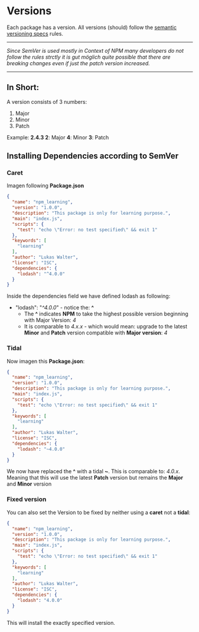 # Versions
Each package has a version. 
All versions (should) follow the [semantic versioning specs](https://semver.org/lang/de/) rules.

___
*Since SemVer is used mostly in Context of NPM many developers do not follow the rules strctly it is gut möglich quite possible that there are breaking changes even if just the patch version increased.*
___

## In Short:
A version consists of 3 numbers:
1) Major
2) Minor
3) Patch

Example: **2.4.3** 
**2**: Major
**4**: Minor
**3**: Patch

## Installing Dependencies according to SemVer
### Caret 
Imagen following **Package.json**
``` json
{
  "name": "npm_learning",
  "version": "1.0.0",
  "description": "This package is only for learning purpose.",
  "main": "index.js",
  "scripts": {
    "test": "echo \"Error: no test specified\" && exit 1"
  },
  "keywords": [
    "learning"
  ],
  "author": "Lukas Walter",
  "license": "ISC",
  "dependencies": {
    "lodash": "^4.0.0"
  }
}
```

Inside the dependencies field we have defined lodash as following:
- "lodash": "*^4.0.0*" - notice the: **^**
  - The **^** indicates **NPM** to take the highest possible version beginning with Major Version: *4*
  - It is comparable to *4.x.x* - which would mean: upgrade to the latest **Minor** and **Patch** version compatible with **Major version**: *4* 


### Tidal
Now imagen this **Package.json**:
``` json
{
  "name": "npm_learning",
  "version": "1.0.0",
  "description": "This package is only for learning purpose.",
  "main": "index.js",
  "scripts": {
    "test": "echo \"Error: no test specified\" && exit 1"
  },
  "keywords": [
    "learning"
  ],
  "author": "Lukas Walter",
  "license": "ISC",
  "dependencies": {
    "lodash": "~4.0.0"
  }
}
```

We now have replaced the **^** with a tidal **~**.
This is comparable to: *4.0.x*. Meaning that this will use the latest **Patch** version but remains the **Major** and **Minor** version

### Fixed version
You can also set the Version to be fixed by neither using a **caret** not a **tidal**:
``` json
{
  "name": "npm_learning",
  "version": "1.0.0",
  "description": "This package is only for learning purpose.",
  "main": "index.js",
  "scripts": {
    "test": "echo \"Error: no test specified\" && exit 1"
  },
  "keywords": [
    "learning"
  ],
  "author": "Lukas Walter",
  "license": "ISC",
  "dependencies": {
    "lodash": "4.0.0"
  }
}
```
This will install the exactly specified version.